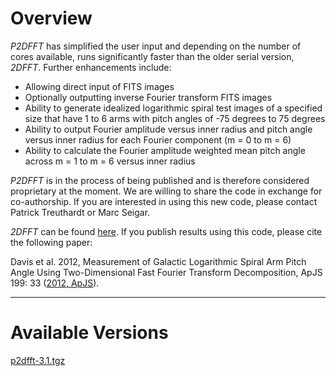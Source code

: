 # Overview
_P2DFFT_ has simplified the user input and depending on the number of cores available, runs significantly faster than the older serial version, _2DFFT_. Further enhancements include:
 * Allowing direct input of FITS images
 * Optionally outputting inverse Fourier transform FITS images
 * Ability to generate idealized logarithmic spiral test images of a specified size that have 1 to 6 arms with pitch angles of -75 degrees to 75 degrees
 * Ability to output Fourier amplitude versus inner radius and pitch angle versus inner radius for each Fourier component (m = 0 to m = 6)
 * Ability to calculate the Fourier amplitude weighted mean pitch angle across m = 1 to m = 6 versus inner radius

_P2DFFT_ is in the process of being published and is therefore considered proprietary at the moment. We are willing to share the code in exchange for co-authorship. If you are interested in using this new code, please contact Patrick Treuthardt or Marc Seigar.

_2DFFT_ can be found [here](http://www.d.umn.edu/~msseigar/2DFFT/2DFFT.tar.gz).  If you publish results using this code, please cite the following paper:

Davis et al. 2012, Measurement of Galactic Logarithmic Spiral Arm Pitch Angle Using Two-Dimensional Fast Fourier Transform Decomposition, ApJS 199: 33 ([2012, ApJS](http://iopscience.iop.org/0067-0049/199/2/33/)).
* * *
# Available Versions
[p2dfft-3.1.tgz](https://github.com/treuthardt/P2DFFT/blob/master/p2dfft-3.1.tgz)
